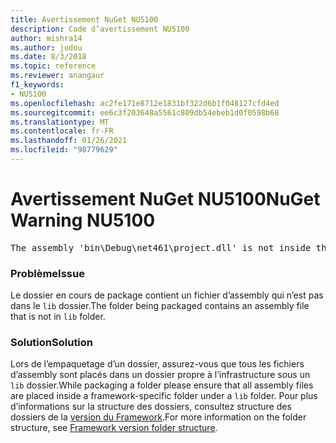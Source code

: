 ```yaml
---
title: Avertissement NuGet NU5100
description: Code d’avertissement NU5100
author: mishra14
ms.author: jodou
ms.date: 8/3/2018
ms.topic: reference
ms.reviewer: anangaur
f1_keywords:
- NU5100
ms.openlocfilehash: ac2fe171e8712e1831bf322d6b1f048127cfd4ed
ms.sourcegitcommit: ee6c3f203648a5561c809db54ebeb1d0f0598b68
ms.translationtype: MT
ms.contentlocale: fr-FR
ms.lasthandoff: 01/26/2021
ms.locfileid: "98779629"
---
```

# <a name="nuget-warning-nu5100"></a><span data-ttu-id="a2392-103">Avertissement NuGet NU5100</span><span class="sxs-lookup"><span data-stu-id="a2392-103">NuGet Warning NU5100</span></span>
<pre>The assembly 'bin\Debug\net461\project.dll' is not inside the 'lib' folder and hence it won't be added as a reference when the package is installed into a project. Move it into the 'lib' folder if it needs to be referenced.</pre>

### <a name="issue"></a><span data-ttu-id="a2392-104">Problème</span><span class="sxs-lookup"><span data-stu-id="a2392-104">Issue</span></span>

<span data-ttu-id="a2392-105">Le dossier en cours de package contient un fichier d’assembly qui n’est pas dans le `lib` dossier.</span><span class="sxs-lookup"><span data-stu-id="a2392-105">The folder being packaged contains an assembly file that is not in `lib` folder.</span></span>


### <a name="solution"></a><span data-ttu-id="a2392-106">Solution</span><span class="sxs-lookup"><span data-stu-id="a2392-106">Solution</span></span>

<span data-ttu-id="a2392-107">Lors de l’empaquetage d’un dossier, assurez-vous que tous les fichiers d’assembly sont placés dans un dossier propre à l’infrastructure sous un `lib` dossier.</span><span class="sxs-lookup"><span data-stu-id="a2392-107">While packaging a folder please ensure that all assembly files are placed inside a framework-specific folder under a `lib` folder.</span></span> <span data-ttu-id="a2392-108">Pour plus d’informations sur la structure des dossiers, consultez structure des dossiers de la [version du Framework](../../create-packages/supporting-multiple-target-frameworks.md#framework-version-folder-structure).</span><span class="sxs-lookup"><span data-stu-id="a2392-108">For more information on the folder structure, see [Framework version folder structure](../../create-packages/supporting-multiple-target-frameworks.md#framework-version-folder-structure).</span></span>

